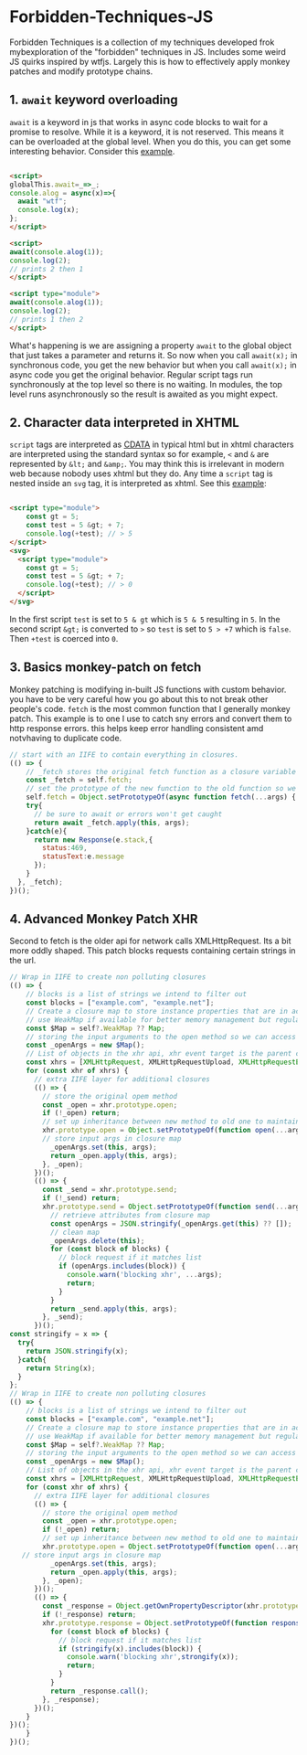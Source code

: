 # Forbidden-Techniques-JS
Forbidden Techniques is a collection of my techniques developed frok mybexploration of the "forbidden" techniques in JS. Includes some weird JS quirks inspired by wtfjs. Largely this is how to effectively apply monkey patches and modify prototype chains.

## 1. `await` keyword overloading

`await` is a keyword in js that works in async code blocks to wait for a promise to resolve. While it is a keyword, it is not reserved. This means it can be overloaded at the global level. When you do this, you can get some interesting behavior. Consider this [example](https://codepen.io/Patrick-Ring/pen/azvVNKq).

```html

<script>
globalThis.await=_=>_;
console.alog = async(x)=>{
  await "wtf";
  console.log(x);
};
</script>

<script>
await(console.alog(1));
console.log(2);
// prints 2 then 1
</script>

<script type="module">
await(console.alog(1));
console.log(2);
// prints 1 then 2
</script>

```

What's happening is we are assigning a property `await` to the global object that just takes a parameter and returns it. So now when you call `await(x);` in synchronous code, you get the new behavior but when you call `await(x);` in async code you get the original behavior. Regular script tags run synchronously at the top level so there is no waiting. In modules, the top level runs asynchronously so the result is awaited as you might expect.


## 2. Character data interpreted in XHTML

`script` tags are interpreted as [CDATA](https://en.m.wikipedia.org/wiki/CDATA) in typical html but in xhtml characters are interpreted using the standard syntax so for example, `<` and `&` are represented by `&lt;` and `&amp;`. You may think this is irrelevant in modern web because nobody uses xhtml but they do. Any time a `script` tag is nested inside an `svg` tag, it is interpreted as xhtml. See this [example](https://codepen.io/Patrick-Ring/pen/VYvrjJa):

```html

<script type="module">
    const gt = 5;
    const test = 5 &gt; + 7;
    console.log(+test); // > 5
</script>
<svg>
  <script type="module">
    const gt = 5;
    const test = 5 &gt; + 7;
    console.log(+test); // > 0
  </script>
</svg>

```

In the first script `test` is set to `5 & gt` which is `5 & 5` resulting in `5`. In the second script `&gt;` is converted to `>` so `test` is set to `5 > +7` which is `false`. Then `+test` is coerced into `0`.

## 3. Basics monkey-patch on fetch
Monkey patching is modifying in-built JS functions with custom behavior. you have to be very careful how you go about this to not break other people's code. `fetch` is the most common function that I generally monkey patch. This example is to one I use to catch sny errors and convert them to http response errors. this helps keep error handling consistent amd notvhaving to duplicate code.

```js
// start with an IIFE to contain everything in closures.
(() => {
    // _fetch stores the original fetch function as a closure variable
    const _fetch = self.fetch;
    // set the prototype of the new function to the old function so we inherit any other custom modifications done by others.
    self.fetch = Object.setPrototypeOf(async function fetch(...args) {
    try{
      // be sure to await or errors won't get caught
      return await _fetch.apply(this, args);
    }catch(e){
      return new Response(e.stack,{
        status:469,
        statusText:e.message
      });
    }
  }, _fetch);
})();
```

## 4. Advanced Monkey Patch XHR

Second to fetch is the older api for network calls XMLHttpRequest. Its a bit more oddly shaped. This patch blocks requests containing certain strings in the url.


```js
// Wrap in IIFE to create non polluting closures
(() => {
    // blocks is a list of strings we intend to filter out
    const blocks = ["example.com", "example.net"];
    // Create a closure map to store instance properties that are in accessible to external viewers
    // use WeakMap if available for better memory management but regular map also works
    const $Map = self?.WeakMap ?? Map;
    // storing the input arguments to the open method so we can access them later in the send method
    const _openArgs = new $Map();
    // List of objects in the xhr api, xhr event target is the parent class so we want to patch it last
    const xhrs = [XMLHttpRequest, XMLHttpRequestUpload, XMLHttpRequestEventTarget];
    for (const xhr of xhrs) {
      // extra IIFE layer for additional closures
      (() => {
        // store the original opem method
        const _open = xhr.prototype.open;
        if (!_open) return;
        // set up inheritance between new method to old one to maintain other customizations from others
        xhr.prototype.open = Object.setPrototypeOf(function open(...args) {
        // store input args in closure map
          _openArgs.set(this, args);
          return _open.apply(this, args);
        }, _open);
      })();
      (() => {
        const _send = xhr.prototype.send;
        if (!_send) return;
        xhr.prototype.send = Object.setPrototypeOf(function send(...args) {
          // retrieve attributes from closure map
          const openArgs = JSON.stringify(_openArgs.get(this) ?? []);
          // clean map
          _openArgs.delete(this);
          for (const block of blocks) {
            // block request if it matches list
            if (openArgs.includes(block)) {
              console.warn('blocking xhr', ...args);
              return;
            }
          }
          return _send.apply(this, args);
        }, _send);
      })();
const stringify = x => {
  try{
    return JSON.stringify(x);
  }catch{
    return String(x);
  }
};
// Wrap in IIFE to create non polluting closures
(() => {
    // blocks is a list of strings we intend to filter out
    const blocks = ["example.com", "example.net"];
    // Create a closure map to store instance properties that are in accessible to external viewers
    // use WeakMap if available for better memory management but regular map also works
    const $Map = self?.WeakMap ?? Map;
    // storing the input arguments to the open method so we can access them later in the send method
    const _openArgs = new $Map();
    // List of objects in the xhr api, xhr event target is the parent class so we want to patch it last
    const xhrs = [XMLHttpRequest, XMLHttpRequestUpload, XMLHttpRequestEventTarget];
    for (const xhr of xhrs) {
      // extra IIFE layer for additional closures
      (() => {
        // store the original opem method
        const _open = xhr.prototype.open;
        if (!_open) return;
        // set up inheritance between new method to old one to maintain other customizations from others
        xhr.prototype.open = Object.setPrototypeOf(function open(...args) {
   // store input args in closure map
          _openArgs.set(this, args);
          return _open.apply(this, args);
        }, _open);
      })();
      (() => {
        const _response = Object.getOwnPropertyDescriptor(xhr.prototype,'resopnse')?.get;
        if (!_response) return;
        xhr.prototype.response = Object.setPrototypeOf(function response() {
          for (const block of blocks) {
            // block request if it matches list
            if (stringify(x).includes(block)) {
              console.warn('blocking xhr',strongify(x));
              return;
            }
          }
          return _response.call();
        }, _response);
      })();
    }
})();
    }
})();
```

